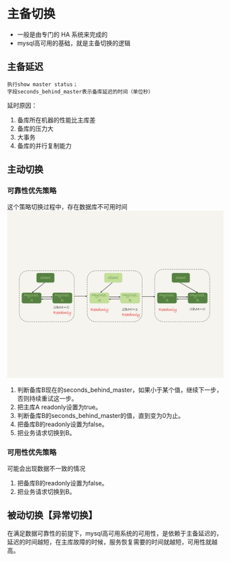 # 主备切换
- 一般是由专门的 HA 系统来完成的
- mysql高可用的基础，就是主备切换的逻辑

## 主备延迟

    执行show master status；
    字段seconds_behind_master表示备库延迟的时间（单位秒）
延时原因：
1. 备库所在机器的性能比主库差
2. 备库的压力大
3. 大事务
4. 备库的并行复制能力

## 主动切换

### 可靠性优先策略
这个策略切换过程中，存在数据库不可用时间
![](media/15828135484815/15828145485211.jpg)

1. 判断备库B现在的seconds_behind_master，如果小于某个值，继续下一步，否则持续重试这一步。
2. 把主库A readonly设置为true。
3. 判断备库B的seconds_behind_master的值，直到变为0为止。
4. 把备库B的readonly设置为false。
5. 把业务请求切换到B。

### 可用性优先策略
可能会出现数据不一致的情况
1. 把备库B的readonly设置为false。
2. 把业务请求切换到B。

## 被动切换【异常切换】
在满足数据可靠性的前提下，mysql高可用系统的可用性，是依赖于主备延迟的，延迟的时间越短，在主库故障的时候，服务恢复需要的时间就越短，可用性就越高。



